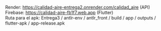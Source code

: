 Render: https://calidad-aire-entrega2.onrender.com/calidad_aire   (API)                                               
Firebase: https://calidad-aire-fb1f7.web.app                      (Flutter)                                                
Ruta para el apk: Entrega3 / antlr-env / antlr_front / build / app / outputs / flutter-apk / app-release.apk
